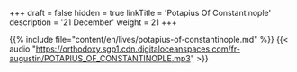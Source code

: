 +++
draft = false
hidden = true
linkTitle = 'Potapius Of  Constantinople'
description = '21 December'
weight = 21
+++

{{% include file="content/en/lives/potapius-of-constantinople.md" %}}
{{< audio "https://orthodoxy.sgp1.cdn.digitaloceanspaces.com/fr-augustin/POTAPIUS_OF_CONSTANTINOPLE.mp3" >}}
